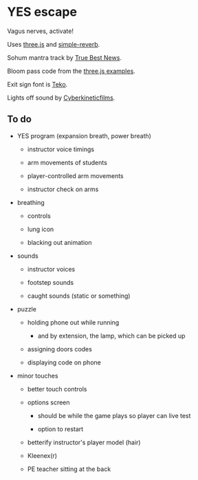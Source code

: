 # YES escape

Vagus nerves, activate!

Uses [three.js](https://threejs.org/) and [simple-reverb](https://github.com/web-audio-components/simple-reverb/).

Sohum mantra track by [True Best News](https://www.youtube.com/watch?v=xOl7MWGjVRo).

Bloom pass code from the [three.js examples](https://threejs.org/examples/#webgl_postprocessing_unreal_bloom).

Exit sign font is [Teko](https://fonts.google.com/specimen/Teko).

Lights off sound by [Cyberkineticfilms](https://freesound.org/people/Cyberkineticfilms/sounds/135434/).

## To do

- YES program (expansion breath, power breath)

  - instructor voice timings

  - arm movements of students

  - player-controlled arm movements

  - instructor check on arms

- breathing

  - controls

  - lung icon

  - blacking out animation

- sounds

  - instructor voices

  - footstep sounds

  - caught sounds (static or something)

- puzzle

  - holding phone out while running

    - and by extension, the lamp, which can be picked up

  - assigning doors codes

  - displaying code on phone

- minor touches

  - better touch controls

  - options screen

    - should be while the game plays so player can live test

    - option to restart

  - betterify instructor's player model (hair)

  - Kleenex(r)

  - PE teacher sitting at the back
